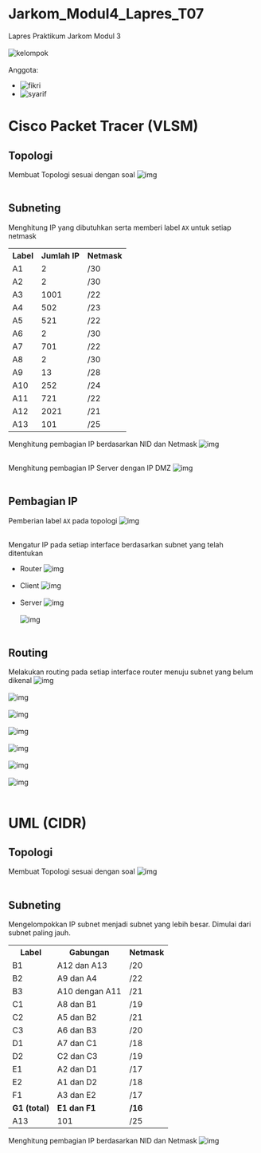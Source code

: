 # Jarkom_Modul4_Lapres_T07

Lapres Praktikum Jarkom Modul 3<br />
<br />
![kelompok](https://img.shields.io/badge/Kelompok-T07-00a69a)<br />
<br />
Anggota:<br />
- ![fikri](https://img.shields.io/badge/Fikri%20Haykal-05311840000006-blueviolet)<br />
- ![syarif](https://img.shields.io/badge/Fancista%20Syarif%20H.-05311840000027-blueviolet)<br />

# Cisco Packet Tracer (VLSM)

## Topologi
  Membuat Topologi sesuai dengan soal
  ![img](https://github.com/Falconozura/JARKOM_Modul4_Lapres_T07/blob/main/img/Soal%20Shift%20Modul%204.png?raw=true)<br /><br />
  
## Subneting
  Menghitung IP yang dibutuhkan serta memberi label `AX` untuk setiap netmask
  <table>
    <tr>
      <th>Label</th>
      <th>Jumlah IP</th>
      <th>Netmask</th>
    </tr>
    <tr>
      <td>A1</td>
      <td>2</td>
      <td>/30</td>
    </tr>
    <tr>
      <td>A2</td>
      <td>2</td>
      <td>/30</td>
    </tr>
    <tr>
      <td>A3</td>
      <td>1001</td>
      <td>/22</td>
    </tr>
    <tr>
      <td>A4</td>
      <td>502</td>
      <td>/23</td>
    </tr>
    <tr>
      <td>A5</td>
      <td>521</td>
      <td>/22</td>
    </tr>
    <tr>
      <td>A6</td>
      <td>2</td>
      <td>/30</td>
    </tr>
    <tr>
      <td>A7</td>
      <td>701</td>
      <td>/22</td>
    </tr>
    <tr>
      <td>A8</td>
      <td>2</td>
      <td>/30</td>
    </tr>
    <tr>
      <td>A9</td>
      <td>13</td>
      <td>/28</td>
    </tr>
    <tr>
      <td>A10</td>
      <td>252</td>
      <td>/24</td>
    </tr>
    <tr>
      <td>A11</td>
      <td>721</td>
      <td>/22</td>
    </tr>
    <tr>
      <td>A12</td>
      <td>2021</td>
      <td>/21</td>
    </tr>
    <tr>
      <td>A13</td>
      <td>101</td>
      <td>/25</td>
    </tr>
  </table>
  
  Menghitung pembagian IP berdasarkan NID dan Netmask
  ![img](https://github.com/Falconozura/JARKOM_Modul4_Lapres_T07/blob/main/img/Topologi%20VLSM.png?raw=true)<br /><br />
  
  Menghitung pembagian IP Server dengan IP DMZ
  ![img](https://github.com/Falconozura/JARKOM_Modul4_Lapres_T07/blob/main/img/Topologi%20VLSM-Server.png?raw=true)<br /><br />
  
## Pembagian IP
  Pemberian label `AX` pada topologi
  ![img](https://github.com/Falconozura/JARKOM_Modul4_Lapres_T07/blob/main/img/VLSM.png?raw=true)<br /><br />
  
  Mengatur IP pada setiap interface berdasarkan subnet yang telah ditentukan
  - Router
  ![img](https://github.com/Falconozura/JARKOM_Modul4_Lapres_T07/blob/main/img/Router.jpg?raw=true)<br /><br />
  - Client
  ![img](https://github.com/Falconozura/JARKOM_Modul4_Lapres_T07/blob/main/img/Client.jpg?raw=true)<br /><br />
  - Server
  ![img](https://github.com/Falconozura/JARKOM_Modul4_Lapres_T07/blob/main/img/Mojokerto.png?raw=true)<br /><br />
  ![img](https://github.com/Falconozura/JARKOM_Modul4_Lapres_T07/blob/main/img/Malang.png?raw=true)<br /><br />
  
## Routing
  Melakukan routing pada setiap interface router menuju subnet yang belum dikenal
  ![img](https://github.com/Falconozura/JARKOM_Modul4_Lapres_T07/blob/main/img/Surabaya.png?raw=true)<br /><br />
  ![img](https://github.com/Falconozura/JARKOM_Modul4_Lapres_T07/blob/main/img/Pasuruan.png?raw=true)<br /><br />
  ![img](https://github.com/Falconozura/JARKOM_Modul4_Lapres_T07/blob/main/img/Probolinggo.png?raw=true)<br /><br />
  ![img](https://github.com/Falconozura/JARKOM_Modul4_Lapres_T07/blob/main/img/Batu.png?raw=true)<br /><br />
  ![img](https://github.com/Falconozura/JARKOM_Modul4_Lapres_T07/blob/main/img/Madiun.png?raw=true)<br /><br />
  ![img](https://github.com/Falconozura/JARKOM_Modul4_Lapres_T07/blob/main/img/Kediri.png?raw=true)<br /><br />
  ![img](https://github.com/Falconozura/JARKOM_Modul4_Lapres_T07/blob/main/img/Blitar.png?raw=true)<br /><br />
  
# UML (CIDR)

## Topologi
  Membuat Topologi sesuai dengan soal
  ![img](https://github.com/Falconozura/JARKOM_Modul4_Lapres_T07/blob/main/img/Soal%20Shift%20Modul%204.png?raw=true)<br /><br />
  
## Subneting
  Mengelompokkan IP subnet menjadi subnet yang lebih besar. Dimulai dari subnet paling jauh.
  <table>
    <tr>
      <th>Label</th>
      <th>Gabungan</th>
      <th>Netmask</th>
    </tr>
    <tr>
      <td>B1</td>
      <td>A12 dan A13</td>
      <td>/20</td>
    </tr>
    <tr>
      <td>B2</td>
      <td>A9 dan A4</td>
      <td>/22</td>
    </tr>
    <tr>
      <td>B3</td>
      <td>A10 dengan A11</td>
      <td>/21</td>
    </tr>
    <tr>
      <td>C1</td>
      <td>A8 dan B1</td>
      <td>/19</td>
    </tr>
    <tr>
      <td>C2</td>
      <td>A5 dan B2</td>
      <td>/21</td>
    </tr>
    <tr>
      <td>C3</td>
      <td>A6 dan B3</td>
      <td>/20</td>
    </tr>
    <tr>
      <td>D1</td>
      <td>A7 dan C1</td>
      <td>/18</td>
    </tr>
    <tr>
      <td>D2</td>
      <td>C2 dan C3</td>
      <td>/19</td>
    </tr>
    <tr>
      <td>E1</td>
      <td>A2 dan D1</td>
      <td>/17</td>
    </tr>
    <tr>
      <td>E2</td>
      <td>A1 dan D2</td>
      <td>/18</td>
    </tr>
    <tr>
      <td>F1</td>
      <td>A3 dan E2</td>
      <td>/17</td>
    </tr>
    <tr>
      <td><b>G1 (total)</b></td>
      <td><b>E1 dan F1</b></td>
      <td><b>/16</b></td>
    </tr>
    <tr>
      <td>A13</td>
      <td>101</td>
      <td>/25</td>
    </tr>
  </table>
  
  Menghitung pembagian IP berdasarkan NID dan Netmask
  ![img](https://github.com/Falconozura/JARKOM_Modul4_Lapres_T07/blob/main/img/Topologi%20CIDR.png?raw=true)<br /><br />
  
